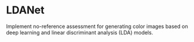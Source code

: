 # LDANet
Implement no-reference assessment for generating color images based on deep learning and linear discriminant analysis (LDA) models.
